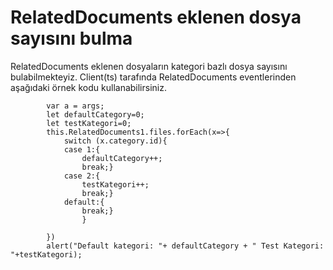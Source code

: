# RelatedDocuments eklenen dosya sayısını bulma

RelatedDocuments eklenen dosyaların kategori bazlı dosya sayısını bulabilmekteyiz.  Client(ts) tarafında RelatedDocuments  eventlerinden aşağıdaki örnek kodu kullanabilirsiniz.

```
        var a = args;
        let defaultCategory=0;
        let testKategori=0;
        this.RelatedDocuments1.files.forEach(x=>{
            switch (x.category.id){
            case 1:{
                defaultCategory++;
                break;}
            case 2:{
                testKategori++;
                break;}
            default:{
                break;}
                }
            
        })
        alert("Default kategori: "+ defaultCategory + " Test Kategori: "+testKategori);
```

